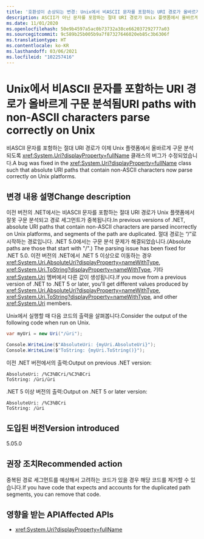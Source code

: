 ```yaml
---
title: '호환성이 손상되는 변경: Unix에서 비ASCII 문자를 포함하는 URI 경로가 올바르게 구문 분석됨'
description: ASCII가 아닌 문자를 포함하는 절대 URI 경로가 Unix 플랫폼에서 올바르게 구문 분석되는 핵심 .NET 라이브러리의 .NET 5 호환성이 손상되는 변경에 관해 알아봅니다.
ms.date: 11/01/2020
ms.openlocfilehash: 50e9b4597a5ac0b73732a38ce662037292777a03
ms.sourcegitcommit: 9c589b25b005b9a7f87327646020eb85c3b6306f
ms.translationtype: HT
ms.contentlocale: ko-KR
ms.lasthandoff: 03/06/2021
ms.locfileid: "102257416"
---
```

# <a name="uri-paths-with-non-ascii-characters-parse-correctly-on-unix"></a><span data-ttu-id="6b922-103">Unix에서 비ASCII 문자를 포함하는 URI 경로가 올바르게 구문 분석됨</span><span class="sxs-lookup"><span data-stu-id="6b922-103">URI paths with non-ASCII characters parse correctly on Unix</span></span>

<span data-ttu-id="6b922-104">비ASCII 문자를 포함하는 절대 URI 경로가 이제 Unix 플랫폼에서 올바르게 구문 분석되도록 <xref:System.Uri?displayProperty=fullName> 클래스의 버그가 수정되었습니다.</span><span class="sxs-lookup"><span data-stu-id="6b922-104">A bug was fixed in the <xref:System.Uri?displayProperty=fullName> class such that absolute URI paths that contain non-ASCII characters now parse correctly on Unix platforms.</span></span>

## <a name="change-description"></a><span data-ttu-id="6b922-105">변경 내용 설명</span><span class="sxs-lookup"><span data-stu-id="6b922-105">Change description</span></span>

<span data-ttu-id="6b922-106">이전 버전의 .NET에서는 비ASCII 문자를 포함하는 절대 URI 경로가 Unix 플랫폼에서 잘못 구문 분석되고 경로 세그먼트가 중복됩니다.</span><span class="sxs-lookup"><span data-stu-id="6b922-106">In previous versions of .NET, absolute URI paths that contain non-ASCII characters are parsed incorrectly on Unix platforms, and segments of the path are duplicated.</span></span> <span data-ttu-id="6b922-107">절대 경로는 “/”로 시작하는 경로입니다. .NET 5.0에서는 구문 분석 문제가 해결되었습니다.</span><span class="sxs-lookup"><span data-stu-id="6b922-107">(Absolute paths are those that start with "/".) The parsing issue has been fixed for .NET 5.0.</span></span> <span data-ttu-id="6b922-108">이전 버전의 .NET에서 .NET 5 이상으로 이동하는 경우 <xref:System.Uri.AbsoluteUri?displayProperty=nameWithType>, <xref:System.Uri.ToString?displayProperty=nameWithType>, 기타 <xref:System.Uri> 멤버에서 다른 값이 생성됩니다.</span><span class="sxs-lookup"><span data-stu-id="6b922-108">If you move from a previous version of .NET to .NET 5 or later, you'll get different values produced by <xref:System.Uri.AbsoluteUri?displayProperty=nameWithType>, <xref:System.Uri.ToString?displayProperty=nameWithType>, and other <xref:System.Uri> members.</span></span>

<span data-ttu-id="6b922-109">Unix에서 실행할 때 다음 코드의 출력을 살펴봅니다.</span><span class="sxs-lookup"><span data-stu-id="6b922-109">Consider the output of the following code when run on Unix.</span></span>

```csharp
var myUri = new Uri("/üri");

Console.WriteLine($"AbsoluteUri: {myUri.AbsoluteUri}");
Console.WriteLine($"ToString: {myUri.ToString()}");
```

<span data-ttu-id="6b922-110">이전 .NET 버전에서의 출력:</span><span class="sxs-lookup"><span data-stu-id="6b922-110">Output on previous .NET version:</span></span>

```text
AbsoluteUri: /%C3%BCri/%C3%BCri
ToString: /üri/üri
```

<span data-ttu-id="6b922-111">.NET 5 이상 버전의 출력:</span><span class="sxs-lookup"><span data-stu-id="6b922-111">Output on .NET 5 or later version:</span></span>

```text
AbsoluteUri: /%C3%BCri
ToString: /üri
```

## <a name="version-introduced"></a><span data-ttu-id="6b922-112">도입된 버전</span><span class="sxs-lookup"><span data-stu-id="6b922-112">Version introduced</span></span>

<span data-ttu-id="6b922-113">5.0</span><span class="sxs-lookup"><span data-stu-id="6b922-113">5.0</span></span>

## <a name="recommended-action"></a><span data-ttu-id="6b922-114">권장 조치</span><span class="sxs-lookup"><span data-stu-id="6b922-114">Recommended action</span></span>

<span data-ttu-id="6b922-115">중복된 경로 세그먼트를 예상해서 고려하는 코드가 있을 경우 해당 코드를 제거할 수 있습니다.</span><span class="sxs-lookup"><span data-stu-id="6b922-115">If you have code that expects and accounts for the duplicated path segments, you can remove that code.</span></span>

## <a name="affected-apis"></a><span data-ttu-id="6b922-116">영향을 받는 API</span><span class="sxs-lookup"><span data-stu-id="6b922-116">Affected APIs</span></span>

- <xref:System.Uri?displayProperty=fullName>

<!--

### Category

Core .NET libraries

### Affected APIs

- `T:System.Uri`

-->
